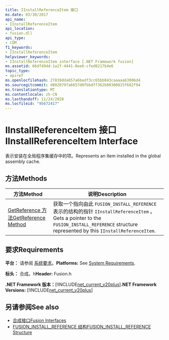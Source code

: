 ```yaml
---
title: IInstallReferenceItem 接口
ms.date: 03/30/2017
api_name:
- IInstallReferenceItem
api_location:
- fusion.dll
api_type:
- COM
f1_keywords:
- IInstallReferenceItem
helpviewer_keywords:
- IInstallReferenceItem interface [.NET Framework fusion]
ms.assetid: 66df494d-1a2f-4441-8ee6-cfed0217b4e6
topic_type:
- apiref
ms.openlocfilehash: 27839dda657a6bedf3cc65bb843caaaaa63006d4
ms.sourcegitcommit: d8020797a6657d0fbbdff362b80300815f682f94
ms.translationtype: MT
ms.contentlocale: zh-CN
ms.lasthandoff: 11/24/2020
ms.locfileid: "95672417"
---
```

# <a name="iinstallreferenceitem-interface"></a><span data-ttu-id="bc12d-102">IInstallReferenceItem 接口</span><span class="sxs-lookup"><span data-stu-id="bc12d-102">IInstallReferenceItem Interface</span></span>

<span data-ttu-id="bc12d-103">表示安装在全局程序集缓存中的项。</span><span class="sxs-lookup"><span data-stu-id="bc12d-103">Represents an item installed in the global assembly cache.</span></span>  
  
## <a name="methods"></a><span data-ttu-id="bc12d-104">方法</span><span class="sxs-lookup"><span data-stu-id="bc12d-104">Methods</span></span>  
  
|<span data-ttu-id="bc12d-105">方法</span><span class="sxs-lookup"><span data-stu-id="bc12d-105">Method</span></span>|<span data-ttu-id="bc12d-106">说明</span><span class="sxs-lookup"><span data-stu-id="bc12d-106">Description</span></span>|  
|------------|-----------------|  
|[<span data-ttu-id="bc12d-107">GetReference 方法</span><span class="sxs-lookup"><span data-stu-id="bc12d-107">GetReference Method</span></span>](iinstallreferenceitem-getreference-method.md)|<span data-ttu-id="bc12d-108">获取一个指向由此 `FUSION_INSTALL_REFERENCE` 表示的结构的指针 `IInstallReferenceItem` 。</span><span class="sxs-lookup"><span data-stu-id="bc12d-108">Gets a pointer to the `FUSION_INSTALL_REFERENCE` structure represented by this `IInstallReferenceItem`.</span></span>|  
  
## <a name="requirements"></a><span data-ttu-id="bc12d-109">要求</span><span class="sxs-lookup"><span data-stu-id="bc12d-109">Requirements</span></span>  

 <span data-ttu-id="bc12d-110">**平台：** 请参阅 [系统要求](../../get-started/system-requirements.md)。</span><span class="sxs-lookup"><span data-stu-id="bc12d-110">**Platforms:** See [System Requirements](../../get-started/system-requirements.md).</span></span>  
  
 <span data-ttu-id="bc12d-111">**标头：** 合成。h</span><span class="sxs-lookup"><span data-stu-id="bc12d-111">**Header:** Fusion.h</span></span>  
  
 <span data-ttu-id="bc12d-112">**.NET Framework 版本：**[!INCLUDE[net_current_v20plus](../../../../includes/net-current-v20plus-md.md)]</span><span class="sxs-lookup"><span data-stu-id="bc12d-112">**.NET Framework Versions:** [!INCLUDE[net_current_v20plus](../../../../includes/net-current-v20plus-md.md)]</span></span>  
  
## <a name="see-also"></a><span data-ttu-id="bc12d-113">另请参阅</span><span class="sxs-lookup"><span data-stu-id="bc12d-113">See also</span></span>

- [<span data-ttu-id="bc12d-114">合成接口</span><span class="sxs-lookup"><span data-stu-id="bc12d-114">Fusion Interfaces</span></span>](fusion-interfaces.md)
- [<span data-ttu-id="bc12d-115">FUSION_INSTALL_REFERENCE 结构</span><span class="sxs-lookup"><span data-stu-id="bc12d-115">FUSION_INSTALL_REFERENCE Structure</span></span>](fusion-install-reference-structure.md)

